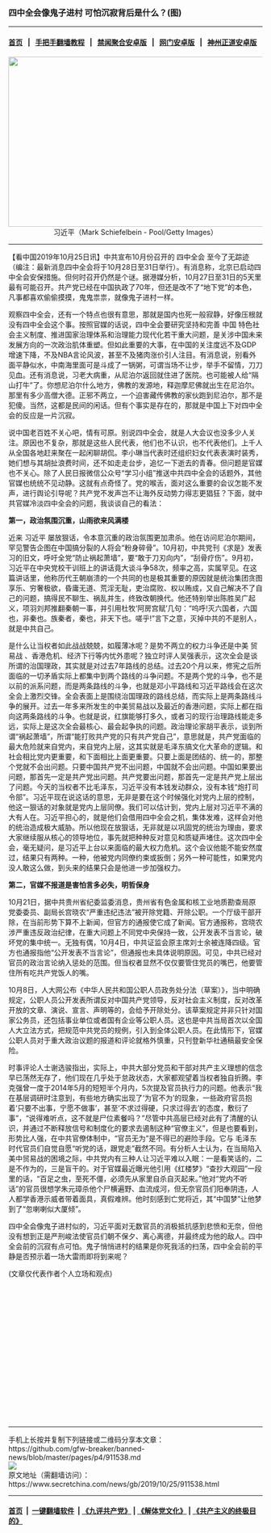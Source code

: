 ### 四中全会像鬼子进村 可怕沉寂背后是什么？(图)
------------------------

#### [首页](https://github.com/gfw-breaker/banned-news/blob/master/README.md) &nbsp;&nbsp;|&nbsp;&nbsp; [手把手翻墙教程](https://github.com/gfw-breaker/guides/wiki) &nbsp;&nbsp;|&nbsp;&nbsp; [禁闻聚合安卓版](https://github.com/gfw-breaker/bn-android) &nbsp;&nbsp;|&nbsp;&nbsp; [网门安卓版](https://github.com/oGate2/oGate) &nbsp;&nbsp;|&nbsp;&nbsp; [神州正道安卓版](https://github.com/SzzdOgate/update) 



<div class="article_right" style="fone-color:#000">
 <p style="text-align: center;">
  <img alt="" src="http://img2.secretchina.com/pic/2019/10-1/p2530552a488249842-ss.jpg" style="height:337px; width:600px"/>
  <br>
   习近平（Mark Schiefelbein - Pool/Getty Images）
   <span id="hideid" name="hideid" style="color:red;display:none;">
    <span href="https://www.secretchina.com">
    </span>
   </span>
  </br>
 </p>
 <div id="txt-mid1-t21-2017">
  

---


  </div>
 </div>
 <p>
  【看中国2019年10月25日讯】中共宣布10月份召开的
  <span href="https://www.secretchina.com/news/gb/tag/四中全会" target="_blank">
   四中全会
  </span>
  至今了无踪迹（编注：最新消息四中全会将于10月28日至31日举行）。有消息称，北京已启动四中全会安保措施。但何时召开仍然是个谜。据港媒分析，10月27日至31日的5天里最有可能召开。共产党已经在中国执政了70年，但还是改不了“地下党”的本色，凡事都喜欢偷偷摸摸，鬼鬼祟祟，就像鬼子进村一样。
  <span id="hideid" name="hideid" style="color:red;display:none;">
   <span href="https://www.secretchina.com">
   </span>
  </span>
 </p>
 <p>
  观察四中全会，还有一个特点也很有意思，那就是国内也死一般寂静，好像压根就没有四中全会这个事。按照官媒的话说，四中全会要研究坚持和完善
  <span href="https://www.secretchina.com" target="_blank">
   中国
  </span>
  特色社会主义制度、推进国家治理体系和治理能力现代化若干重大问题，是关涉中国未来发展方向的一次政治肌体重塑。但如此重要的大事，在中国的关注度远不及GDP增速下降，不及NBA言论风波，甚至不及猪肉涨价引人注目。有消息说，别看外面平静似水，中南海里面可是斗成了一锅粥，可谓当场不让步，举手不留情，刀刀见血。还有消息说，习老大病重，从尼泊尔返回就住进了医院。也可能被人给“隔山打牛”了。你想尼泊尔什么地方，佛教的发源地，释迦摩尼佛就出生在尼泊尔。那里有多少高僧大德。正邪不两立，一个迫害藏传佛教的家伙跑到尼泊尔，那不是犯傻。当然，这都是民间的闲话。但有个事实是存在的，那就是中国上下对四中全会的反应是一片沉寂。
 </p>
 <p>
  说中国老百姓不关心吧，情有可原。别说四中全会，就是人大会议也没多少人关注。原因也不复杂，那就是这些人民代表，他们也不认识，也不代表他们。上千人从全国各地赶来聚在一起闲聊胡侃。李小琳当代表时还组织妇女代表表演时装秀，她们想与其胡扯浪费时间，还不如走走台步，追忆一下逝去的青春。但问题是官媒也不关心。除了人民日报微信公众号“学习小组”推送中共四中全会的话题外，其他官媒也统统不见动静。这就有点奇怪了。党的喉舌，面对这么重要的会议怎能不发声，进行舆论引导呢？共产党不发声岂不让海外反动势力得志更猖狂？下面，就中共官媒冷淡四中全会的问题，我谈谈自己的看法：
 </p>
 <p>
  <strong>
   第一，政治氛围沉重，山雨欲来风满楼
  </strong>
 </p>
 <p>
  近来
  <span href="https://www.secretchina.com/news/gb/tag/习近平" target="_blank">
   习近平
  </span>
  屡放狠话，令本意沉重的政治氛围更加肃杀。他在访问尼泊尔期间，罕见警告企图在中国搞分裂的人将会“粉身碎骨”。10月初，中共党刊《求是》发表习的旧文，呼吁全党“防止祸起萧墙”，要“敢于刀刃向内”，“刮骨疗伤”。9月初，习近平在中央党校干训班上的讲话竟大谈斗争58次，频率之高，实属罕见。在这篇讲话里，他称历代王朝崩溃的一个共同的也是极其重要的原因就是统治集团贪图享乐、穷奢极欲，昏庸无道、荒淫无耻，吏治腐败、权以贿成，又自己解决不了自己的问题，搞得民不聊生、祸乱并生，终致改朝换代。他还特别举出陈胜吴广起义，项羽刘邦推翻秦朝一事，并引用杜牧‘阿房宫赋’几句：“呜呼!灭六国者，六国也，非秦也。族秦者，秦也，非天下也。嗟乎!”言下之意，灭掉中共的不是别人，就是中共自己。
 </p>
 <p>
  是什么让当权者如此战战兢兢，如履薄冰呢？是势不两立的权力斗争还是中美
  <span href="https://www.secretchina.com/news/gb/tag/贸易战" target="_blank">
   贸易战
  </span>
  、香港危机、经济下行等内忧外患呢？独立时评人吴强表示，这次全会是谈所谓的治国理政，其实就是对过去7年路线的总结。过去20个月以来，修宪之后所面临的一切矛盾实际上都集中到两个路线的斗争问题。不是两个党的斗争，也不是以前的派系问题，而是两条路线的斗争，也就是邓小平路线和习近平路线会在这次全会上激烈交锋。全会表面上是围绕治国理政的路线总结，而实际上是两条路线斗争的展开。过去一年多来所发生的中美贸易战以及最近的香港问题，实际上都在指向这两条路线的斗争。也就是说，红旗能够打多久，或者习的现行治理路线能走多远，实际上是这次全会最核心、最会起争执的问题。政治理论家胡平表示，谈到所谓“祸起萧墙”，所谓“能打败共产党的只有共产党自己”，意思就是，共产党面临的最大危险就来自党内，来自党内上层，这其实就是毛泽东搞文化大革命的逻辑。和社会相比党内更重要，和下面相比上面更重要。只要上面是团结的、统一的，那整个党就不会出问题。只要中国共产党不出问题，中国就不会出问题。中国如果要出问题，那首先一定是共产党出问题。共产党要出问题，那首先一定是共产党上层出了问题。今天的当权者不比毛泽东，习近平没有本钱发动群众，没有本钱“炮打司令部”。习近平现在说这话的意思，无非是要在这个时候强化对党内上层的控制，他这一狠话的对象就是党内上层同僚。我们可以估计到，党内上层对习近平不满的大有人在。习近平担心的，就是他们会借用四中全会之机，集体发难，这样会对他的统治造成极大威胁。所以他现在放狠话，无非就是以巩固党的统治为理由，要求大家继续服从核心的领导地位，事先就把种种反对意见和质疑声堵住。这次四中全会，毫无疑问，是习近平上台以来面临的最大权力危机。这个会议他能不能安然度过，结果只有两种。一种，他被党内同僚约束或扳倒；另外一种可能性，如果党内没人敢这么做，到头来的结果只会是他进一步加强权力。
 </p>
 <p>
  <strong>
   第二，官媒不报道是害怕言多必失，明哲保身
  </strong>
 </p>
 <p>
  10月21日，据中共贵州省纪委监委消息，贵州省有色金属和核工业地质勘查局原党委委员、副局长宫晓农“严重违纪违法”被开除党籍、开除公职。一个厅级干部开除，在当前形势下算不上新闻，但官方的通报使它成了新闻。官方通报称，宫晓农涉严重违反政治纪律，在重大问题上不同党中央保持一致，公开发表不当言论，破坏党的集中统一。无独有偶，10月4日，中共证监会原主席刘士余被连降四级。官方也通报指他“公开发表不当言论”，但通报也未具体说明原因。可见，中共已经对官员的政治言论纳入惩处的范围。但当权者显然不仅仅要管住党员的嘴巴，他要管住所有吃共产党饭人的嘴。
 </p>
 <p>
  10月8日，人大网公布《中华人民共和国公职人员政务处分法（草案）》，当中明确规定，公职人员公开发表所谓反对中国共产党领导，反对社会主义制度，反对改革开放的文章、演说、宣言、声明等的，会给予开除处分。该草案规定并非只针对国家公务员，还包括事业单位或者国有企业等公职人员。这也是中共当局首次以全国人大立法方式，把规范中共党员的规例，引入到全体公职人员。在此情形下，官媒公职人员对于重大政治议题的报道和评论就格外慎重，只刊登新华社通稿最安全保险。
 </p>
 <p>
  时事评论人士谢选骏指出，实际上，中共大部分党员和干部对共产主义理想的信念早已荡然无存了，他们现在几乎处于怠政状态，大家都观望着当权者独自折腾。李克强曾一度于2014年5月的短短半个月内，5次提及官员执行力的问题。他表示“我在基层调研时注意到，有些地方确实出现了‘为官不为’的现象，一些政府官员抱着‘只要不出事，宁愿不做事’，甚至‘不求过得硬，只求过得去’的态度，敷衍了事”，“说得难听点，这不就是尸位素餐吗？”尽管中共高层已经对此有了清醒的认识，并通过不断释放信号和制度化的要求去遏制这种“官僚主义”，但是也要看到，形势比人强，在中共官僚体制中，“官员无为”是不得已的避险手段。它与
  <span href="https://www.secretchina.com/news/gb/tag/毛泽东" target="_blank">
   毛泽东
  </span>
  时代官员们自觉自愿“听党的话，跟党走”截然不同。有分析人士认为，在当局陷入美中贸易战的困境之际，中共党内有三种人让习近平难以入眠：一是看笑话的，二是不作为的，三是盲干的。对于官媒最近曝光他引用《红楼梦》“查抄大观园”一段里的话，“百足之虫，至死不僵，必须先从家里自杀自灭起来。”他对“党内不听话”的官员很想学朱元璋杀他个尸横遍野、血流成河，但无奈官员们阳奉阴违，人人都学香港示威者带着面具，真假难辨。他时刻感到亡党将近，其“中国梦”让他梦到了“忽喇喇似大厦倾”。
 </p>
 <p>
  四中全会像鬼子进村似的，习近平面对无数官员的消极抵抗感到悲愤和无奈，但他没有想到正是严刑峻法使官员们朝不保夕、离心离德，并最终成为他的敌人。四中全会前的沉寂有点可怕。鬼子悄悄进村的结果是你死我活的扫荡，四中全会前的平静是否预示着一场大雷雨即将到来呢？
 </p>
 (文章仅代表作者个人立场和观点)
 <center>
  <div>
   <div id="txt-mid2-t22-2017" style="display: block;  height: 280px;  overflow: hidden;">
    <div id="SC-21">
    </div>
   </div>
  </div>
 </center>
</div>

<hr/>
手机上长按并复制下列链接或二维码分享本文章：<br/>
https://github.com/gfw-breaker/banned-news/blob/master/pages/p4/911538.md <br/>
<a href='https://github.com/gfw-breaker/banned-news/blob/master/pages/p4/911538.md'><img src='https://github.com/gfw-breaker/banned-news/blob/master/pages/p4/911538.md.png'/></a> <br/>
原文地址（需翻墙访问）：https://www.secretchina.com/news/gb/2019/10/25/911538.html


------------------------
#### [首页](https://github.com/gfw-breaker/banned-news/blob/master/README.md) &nbsp;|&nbsp; [一键翻墙软件](https://github.com/gfw-breaker/nogfw/blob/master/README.md) &nbsp;| [《九评共产党》](https://github.com/gfw-breaker/9ping.md/blob/master/README.md#九评之一评共产党是什么) | [《解体党文化》](https://github.com/gfw-breaker/jtdwh.md/blob/master/README.md) | [《共产主义的终极目的》](https://github.com/gfw-breaker/gczydzjmd.md/blob/master/README.md)


<img src='http://gfw-breaker.win/banned-news/pages/p4/911538.md' width='0px' height='0px'/>